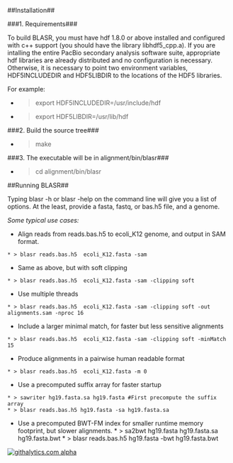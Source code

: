 ##Installation##

###1. Requirements###

  To build BLASR, you must have hdf 1.8.0 or above installed and
  configured with c++ support (you should have the library
  libhdf5_cpp.a).  If you are intalling the entire PacBio secondary
  analysis software suite, appropriate hdf libraries are already
  distributed and no configuration is necessary.  Otherwise, it is
  necessary to point two environment variables, HDF5INCLUDEDIR and
  HDF5LIBDIR to the locations of the HDF5 libraries.

  For example:

+    > export HDF5INCLUDEDIR=/usr/include/hdf
+    > export HDF5LIBDIR=/usr/lib/hdf

###2. Build the source tree###

+    > make


###3. The executable will be in alignment/bin/blasr###

+    > cd alignment/bin/blasr


##Running BLASR##

Typing blasr -h or blasr -help on the command line will give you a
list of options.  At the least, provide a fasta, fastq, or bas.h5 file,
and a genome.

*Some typical use cases:*

+    Align reads from reads.bas.h5 to ecoli_K12 genome, and output in SAM format.

    * > blasr reads.bas.h5  ecoli_K12.fasta -sam

+    Same as above, but with soft clipping

    * > blasr reads.bas.h5  ecoli_K12.fasta -sam -clipping soft

+    Use multiple threads

    * > blasr reads.bas.h5  ecoli_K12.fasta -sam -clipping soft -out alignments.sam -nproc 16

+    Include a larger minimal match, for faster but less sensitive alignments

    * > blasr reads.bas.h5  ecoli_K12.fasta -sam -clipping soft -minMatch 15

+    Produce alignments in a pairwise human readable format

    * > blasr reads.bas.h5  ecoli_K12.fasta -m 0


+    Use a precomputed suffix array for faster startup

    * > sawriter hg19.fasta.sa hg19.fasta #First precompute the suffix array
    * > blasr reads.bas.h5 hg19.fasta -sa hg19.fasta.sa


+    Use a precomputed BWT-FM index for smaller runtime memory footprint, but slower alignments.
    * > sa2bwt hg19.fasta hg19.fasta.sa hg19.fasta.bwt
    * > blasr reads.bas.h5 hg19.fasta -bwt hg19.fasta.bwt

[![githalytics.com alpha](https://cruel-carlota.pagodabox.com/036412483bfb92d2f18c1e62a34586b4 "githalytics.com")](http://githalytics.com/PacificBiosciences/blasr)
